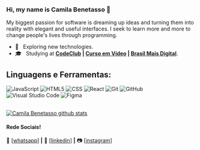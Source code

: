### Hi, my name is Camila Benetasso 👋

My biggest passion for software is dreaming up ideas and turning them into reality with elegant and useful interfaces. I seek to learn more and more to change people's lives through programming.

- 🤔 &nbsp; Exploring new technologies.
- 🎓 &nbsp; Studying at **<a href="https://codeclub.rodolfomori.com/">CodeClub</a> | <a href="https://www.cursoemvideo.com/">Curso em Vídeo</a> | <a href="http://www.brasilmaisdigital.org.br/index.php/pt-br/">Brasil Mais Digital</a>**.

## **Linguagens e Ferramentas:**  

  ![JavaScript](https://img.shields.io/badge/-JavaScript-333333?style=flat&logo=javascript) ![HTML5](https://img.shields.io/badge/-HTML5-333333?style=flat&logo=HTML5) ![CSS](https://img.shields.io/badge/-CSS-333333?style=flat&logo=CSS3&logoColor=1572B6) ![React](https://img.shields.io/badge/-React-333333?style=flat&logo=react) ![Git](https://img.shields.io/badge/-Git-333333?style=flat&logo=git) ![GitHub](https://img.shields.io/badge/-GitHub-333333?style=flat&logo=github) ![Visual Studio Code](https://img.shields.io/badge/-Visual%20Studio%20Code-333333?style=flat&logo=visual-studio-code&logoColor=007ACC) ![Figma](https://img.shields.io/badge/-Figma-333333?style=flat&logo=figma&logoColor=007ACC)

<br/>

<a href="https://github.com/camilabenetasso">
 <img align="center" src="https://github-readme-stats.vercel.app/api?username=camilabenetasso&show_icons=true&theme=dracula&line_height=27" alt="Camila Benetasso github stats"/>
</a>

#### Rede Sociais!

 📲 [<a href="https://wa.me/message/KW5DIEN3F2EOI1">whatsapp</a>] **|** 👔 [<a href="https://www.linkedin.com/in/camila-benetasso/">linkedin</a>] **|** 📷 [<a href="https://instagram.com/ebenetasso">instagram</a>] 
